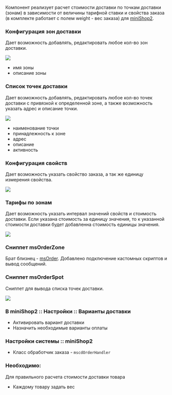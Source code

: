 Компонент реализует расчет стоимости доставки по точкам доставки (зонам) в зависимости от величины тарифной ставки
и свойства заказа (в комплекте работает с полем weight - вес заказа) для [miniShop2][1].

### Конфигурация зон доставки
Дает возможность добавлять, редактировать любое кол-во зон доставки.

[![](https://file.modx.pro/files/c/3/e/c3e8d58b91f753edd4fc55b39b96784bs.jpg)](https://file.modx.pro/files/c/3/e/c3e8d58b91f753edd4fc55b39b96784b.png)

* имя зоны
* описание зоны

### Список точек доставки
Дает возможность добавлять, редактировать любое кол-во точек доставки с привязкой к определенной зоне, 
а также возможность указать адрес и описание точки. 

[![](https://file.modx.pro/files/6/6/7/667ae6ea4b705cf4ffec98b9d7f43066s.jpg)](https://file.modx.pro/files/6/6/7/667ae6ea4b705cf4ffec98b9d7f43066.png)

* наименование точки
* принадлежность к зоне
* адрес
* описание 
* активность

### Конфигурация свойств
Дает возможность указать свойство заказа, а так же единицу измерения свойства.

[![](https://file.modx.pro/files/5/1/5/515e402f457356a4ec734fb7ee31af29s.jpg)](https://file.modx.pro/files/5/1/5/515e402f457356a4ec734fb7ee31af29.png)

### Тарифы по зонам
Дает возможность указать интервал значений свойств и стоимость доставки. Если указана стоимость за единицу значения,
то к указанной стоимости доставки будет добавленна стоимость единицы значения.

[![](https://file.modx.pro/files/e/5/4/e549ae6d0ace8aebb2f545e1e6040930s.jpg)](https://file.modx.pro/files/e/5/4/e549ae6d0ace8aebb2f545e1e6040930.png)

### Сниппет msOrderZone
Брат близнец - [msOrder][2]. Добавлено подключение кастомных скриптов и вывод сообщений.

### Сниппет msOrderSpot
Сниппет для вывода списка точек доставки.

[![](https://file.modx.pro/files/7/7/c/77cc20d260821a00a0eaa2ac111acd2cs.jpg)](https://file.modx.pro/files/7/7/c/77cc20d260821a00a0eaa2ac111acd2c.png)

### В miniShop2 :: Настройки :: Варианты доставки

* Активировать вариант доставки
* Назначить необходимые варианты оплаты

### Настройки системы :: miniShop2

* Класс обработчик заказа - `mscdOrderHandler`

### Необходимо:
Для правильного расчета стоимости доставки товара

* Каждому товару задать вес

[1]: /ru/01_Компоненты/02_miniShop2/
[2]: /ru/01_Компоненты/02_miniShop2/02_Сниппеты/03_msOrder.md
